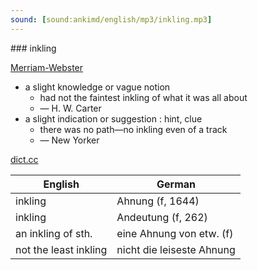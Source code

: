 ```yaml
---
sound: [sound:ankimd/english/mp3/inkling.mp3]
---
```


\### inkling

[Merriam-Webster](https://www.merriam-webster.com/dictionary/inkling)

- a slight knowledge or vague notion
    - had not the faintest inkling of what it was all about
    - — H. W. Carter
- a slight indication or suggestion : hint, clue
    - there was no path—no inkling even of a track
    - — New Yorker

[dict.cc](https://www.dict.cc/inkling)

| English        | German       |
| -------------- | ------------ |
| inkling | Ahnung (f, 1644) |
| inkling | Andeutung (f, 262) |
| an inkling of sth. | eine Ahnung von etw. (f) |
| not the least inkling | nicht die leiseste Ahnung |
